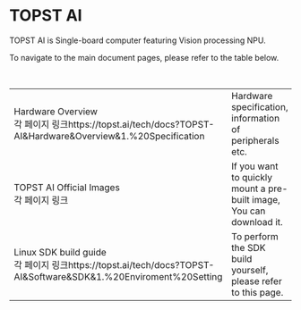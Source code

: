 # TOPST AI

TOPST AI  is Single-board computer featuring Vision processing NPU.

To navigate to the main document pages, please refer to the table below.

<br/>

<table>
  <tr>
    <td>
      Hardware Overview  
      <br/>
      각 페이지 링크https://topst.ai/tech/docs?TOPST-AI&Hardware&Overview&1.%20Specification
    </td>
    <td>
      Hardware specification, information of peripherals etc.
    </td>
  </tr>
  <tr>
    <td>
      TOPST AI Official Images
      <br/>
       각 페이지 링크
    </td>
    <td>
      If you want to quickly mount a pre-built image, You can download it.
    </td>
  </tr>
  <tr>
    <td>
      Linux SDK build guide
      <br/>
      각 페이지 링크https://topst.ai/tech/docs?TOPST-AI&Software&SDK&1.%20Enviroment%20Setting
    </td>
    <td>
      To perform the SDK build yourself, please refer to this page.
    </td>
  </tr>
</table>

